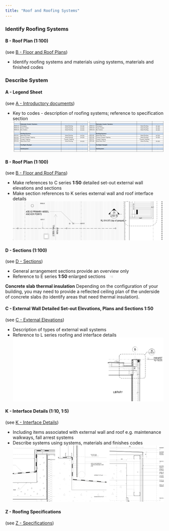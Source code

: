 ```yaml
---
title: "Roof and Roofing Systems"
---
```

### Identify Roofing Systems

#### B - Roof Plan (1:100)
(see [B - Floor and Roof Plans](notes/2_Alphabet/B%20-%20Floor%20and%20Roof%20Plans.md))
- Identify roofing systems and materials using systems, materials and finished codes


### Describe System

#### A - Legend Sheet
(see [A - Introductory documents](notes/2_Alphabet/A%20-%20Introductory%20documents.md))
- Key to codes - description of roofing systems; reference to specification section
![01-image 5 1](notes/3_Building%20Components/assets/01-image%205%201.svg)

#### B - Roof Plan (1:100)
(see [B - Floor and Roof Plans](notes/2_Alphabet/B%20-%20Floor%20and%20Roof%20Plans.md))
- Make references to C series **1:50** detailed set-out external wall elevations and sections
- Make section references to K series external wall and roof interface details
![02-image 7](notes/3_Building%20Components/assets/02-image%207.svg)

#### D - Sections (1:100)
(see [D - Sections](notes/2_Alphabet/D%20-%20Sections.md))
- General arrangement sections provide an overview only
- Reference to E series **1:50** enlarged sections
![03-image 4 1](notes/3_Building%20Components/assets/03-image%204%201.svg)

**Concrete slab thermal insulation**
Depending on the configuration of your building, you may need to provide a reflected ceiling plan of the underside of concrete slabs (to identify areas that need thermal insulation).

#### C - External Wall Detailed Set-out Elevations, Plans and Sections **1:50**
(see [C - External Elevations](notes/2_Alphabet/C%20-%20External%20Elevations.md))
- Description of types of external wall systems
- Reference to L series roofing and interface details
![04-image 4 1](notes/3_Building%20Components/assets/04-image%204%201.svg)

#### K - Interface Details (1:10, 1:5)
(see [K - Interface Details](notes/2_Alphabet/K%20-%20Interface%20Details.md))
- Including items associated with external wall and roof e.g. maintenance walkways, fall arrest systems
- Describe systems using systems, materials and finishes codes
![05-image 1 2](notes/3_Building%20Components/assets/05-image%201%202.svg)

#### Z - Roofing Specifications
(see [Z - Specifications](notes/2_Alphabet/Z%20-%20Specifications.md))
